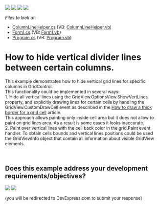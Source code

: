 <!-- default badges list -->
![](https://img.shields.io/endpoint?url=https://codecentral.devexpress.com/api/v1/VersionRange/128629149/13.1.4%2B)
[![](https://img.shields.io/badge/Open_in_DevExpress_Support_Center-FF7200?style=flat-square&logo=DevExpress&logoColor=white)](https://supportcenter.devexpress.com/ticket/details/E3647)
[![](https://img.shields.io/badge/📖_How_to_use_DevExpress_Examples-e9f6fc?style=flat-square)](https://docs.devexpress.com/GeneralInformation/403183)
[![](https://img.shields.io/badge/💬_Leave_Feedback-feecdd?style=flat-square)](#does-this-example-address-your-development-requirementsobjectives)
<!-- default badges end -->
<!-- default file list -->
*Files to look at*:

* [ColumnLineHelper.cs](./CS/E3647/ColumnLineHelper.cs) (VB: [ColumnLineHelper.vb](./VB/E3647/ColumnLineHelper.vb))
* [Form1.cs](./CS/E3647/Form1.cs) (VB: [Form1.vb](./VB/E3647/Form1.vb))
* [Program.cs](./CS/E3647/Program.cs) (VB: [Program.vb](./VB/E3647/Program.vb))
<!-- default file list end -->
# How to hide vertical divider lines between certain columns.


<p>This example demonstrates how to hide vertical grid lines for specific columns in GridControl. <br />
This functionality could be implemented in several ways:<br />
1. Hide all vertical lines using the GridView.OptionsView.ShowVertLines property, and explicitly drawing lines for certain cells by handling the GridView.CustomDrawCell event as described in the <a href="https://www.devexpress.com/Support/Center/p/A1018">How to draw a thick border for a grid cell</a> article.<br />
This approach allows painting only inside cell area but it does not allow to paint on grid lines area. As a result is some cases it looks inaccurate.<br />
2. Paint over vertical lines with the cell back color in the grid.Paint event handler. To obtain cells bounds and vertical lines positions could be used the GridViewInfo object that contain all information about visible GridView elements.</p><p></p>

<br/>


<!-- feedback -->
## Does this example address your development requirements/objectives?

[<img src="https://www.devexpress.com/support/examples/i/yes-button.svg"/>](https://www.devexpress.com/support/examples/survey.xml?utm_source=github&utm_campaign=winforms-grid-hide-vertical-lines-between-certain-columns&~~~was_helpful=yes) [<img src="https://www.devexpress.com/support/examples/i/no-button.svg"/>](https://www.devexpress.com/support/examples/survey.xml?utm_source=github&utm_campaign=winforms-grid-hide-vertical-lines-between-certain-columns&~~~was_helpful=no)

(you will be redirected to DevExpress.com to submit your response)
<!-- feedback end -->
